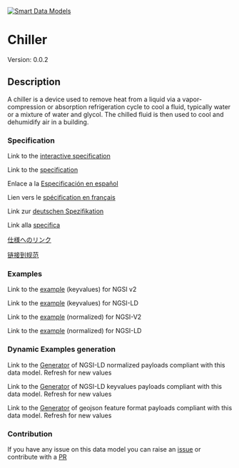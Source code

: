 [![Smart Data Models](https://smartdatamodels.org/wp-content/uploads/2022/01/SmartDataModels_logo.png "Logo")](https://smartdatamodels.org)
# Chiller
Version: 0.0.2

## Description 

A chiller is a device used to remove heat from a liquid via a vapor-compression or absorption refrigeration cycle to cool a fluid, typically water or a mixture of water and glycol. The chilled fluid is then used to cool and dehumidify air in a building.
### Specification

Link to the [interactive specification](https://swagger.lab.fiware.org/?url=https://smart-data-models.github.io/dataModel.S4BLDG/Chiller/swagger.yaml)

Link to the [specification](https://github.com/smart-data-models/dataModel.S4BLDG/blob/master/Chiller/doc/spec.md)

Enlace a la [Especificación en español](https://github.com/smart-data-models/dataModel.S4BLDG/blob/master/Chiller/doc/spec_ES.md)

Lien vers le [spécification en français](https://github.com/smart-data-models/dataModel.S4BLDG/blob/master/Chiller/doc/spec_FR.md)

Link zur [deutschen Spezifikation](https://github.com/smart-data-models/dataModel.S4BLDG/blob/master/Chiller/doc/spec_DE.md)

Link alla [specifica](https://github.com/smart-data-models/dataModel.S4BLDG/blob/master/Chiller/doc/spec_IT.md)

[仕様へのリンク](https://github.com/smart-data-models/dataModel.S4BLDG/blob/master/Chiller/doc/spec_JA.md)

[链接到规范](https://github.com/smart-data-models/dataModel.S4BLDG/blob/master/Chiller/doc/spec_ZH.md)
### Examples

Link to the [example](https://smart-data-models.github.io/dataModel.S4BLDG/Chiller/examples/example.json) (keyvalues) for NGSI v2

Link to the [example](https://smart-data-models.github.io/dataModel.S4BLDG/Chiller/examples/example.jsonld) (keyvalues) for NGSI-LD

Link to the [example](https://smart-data-models.github.io/dataModel.S4BLDG/Chiller/examples/example-normalized.json) (normalized) for NGSI-V2

Link to the [example](https://smart-data-models.github.io/dataModel.S4BLDG/Chiller/examples/example-normalized.jsonld) (normalized) for NGSI-LD
### Dynamic Examples generation

Link to the [Generator](https://smartdatamodels.org/extra/ngsi-ld_generator.php?schemaUrl=https://raw.githubusercontent.com/smart-data-models/dataModel.S4BLDG/master/Chiller/schema.json&email=info@smartdatamodels.org) of NGSI-LD normalized payloads compliant with this data model. Refresh for new values

Link to the [Generator](https://smartdatamodels.org/extra/ngsi-ld_generator_keyvalues.php?schemaUrl=https://raw.githubusercontent.com/smart-data-models/dataModel.S4BLDG/master/Chiller/schema.json&email=info@smartdatamodels.org) of NGSI-LD keyvalues payloads compliant with this data model. Refresh for new values

Link to the [Generator](https://smartdatamodels.org/extra/geojson_features_generator.php?schemaUrl=https://raw.githubusercontent.com/smart-data-models/dataModel.S4BLDG/master/Chiller/schema.json&email=info@smartdatamodels.org) of geojson feature format payloads compliant with this data model. Refresh for new values
### Contribution

 If you have any issue on this data model you can raise an [issue](https://github.com/smart-data-models/dataModel.S4BLDG/issues)  or contribute with a [PR](https://github.com/smart-data-models/dataModel.S4BLDG/pulls)